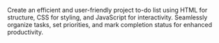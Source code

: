 Create an efficient and user-friendly project to-do list using HTML for structure,
CSS for styling, and JavaScript for interactivity.
Seamlessly organize tasks, set priorities, and mark completion status for enhanced productivity.
